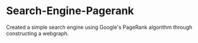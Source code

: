# Search-Engine-Pagerank
Created a simple search engine using Google's PageRank algorithm through constructing a webgraph.
